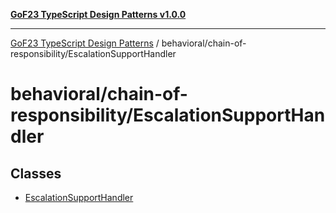 [**GoF23 TypeScript Design Patterns v1.0.0**](../../../README.md)

***

[GoF23 TypeScript Design Patterns](../../../README.md) / behavioral/chain-of-responsibility/EscalationSupportHandler

# behavioral/chain-of-responsibility/EscalationSupportHandler

## Classes

- [EscalationSupportHandler](classes/EscalationSupportHandler.md)
